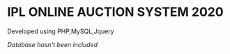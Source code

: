 # IPL ONLINE AUCTION SYSTEM 2020

Developed using PHP,MySQL,Jquery

*Database hasn't been included*
